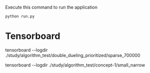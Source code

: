 Execute this command to run the application

``python run.py``

# Tensorboard

tensorboard --logdir ./study/algorithm_test/double_dueling_prioritized/sparse_700000

tensorboard --logdir ./study/algorithm_test/concept-1/small_narrow